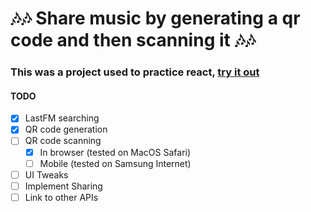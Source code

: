 # 🎶🎶 Share music by generating a qr code and then scanning it 🎶🎶

### This was a project used to practice react, [try it out](https://lfarrel6.github.io/song-sharing)

#### TODO

- [x] LastFM searching
- [x] QR code generation
- [ ] QR code scanning
	- [x] In browser (tested on MacOS Safari)
	- [ ] Mobile (tested on Samsung Internet)
- [ ] UI Tweaks
- [ ] Implement Sharing
- [ ] Link to other APIs